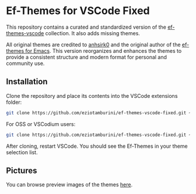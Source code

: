 # Ef-Themes for VSCode Fixed

This repository contains a curated and standardized version of the [ef-themes-vscode](https://github.com/anhsirk0/ef-themes-vscode) collection. It also adds missing themes.

All original themes are credited to [anhsirk0](https://github.com/anhsirk0) and the original author of the [ef-themes for Emacs](https://protesilaos.com/emacs/ef-themes/). This version reorganizes and enhances the themes to provide a consistent structure and modern format for personal and community use.

## Installation

Clone the repository and place its contents into the VSCode extensions folder:

```bash
git clone https://github.com/eziotamburini/ef-themes-vscode-fixed.git ~/.vscode/extensions/ef-themes
```

For OSS or VSCodium users:

```bash
git clone https://github.com/eziotamburini/ef-themes-vscode-fixed.git ~/.vscode-oss/extensions/ef-themes
```

After cloning, restart VSCode. You should see the Ef-Themes in your theme selection list.

## Pictures

You can browse preview images of the themes [here](https://protesilaos.com/emacs/ef-themes-pictures).

